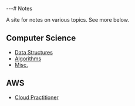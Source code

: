---# Notes

A site for notes on various topics. See more below.

## Computer Science
- [Data Structures](cs/datastructures/index.md)
- [Algorithms](cs/algorithms/index.md)
- [Misc.](cs/index.md) 

## AWS
- [Cloud Practitioner](aws/ccp/index.md)

